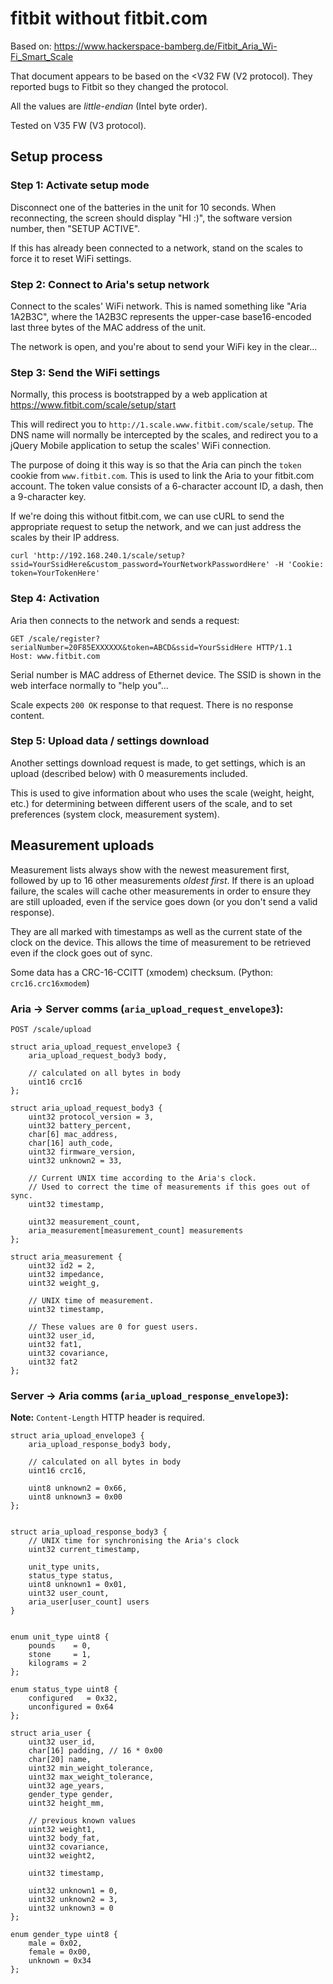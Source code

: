 # fitbit without fitbit.com #

Based on: https://www.hackerspace-bamberg.de/Fitbit_Aria_Wi-Fi_Smart_Scale

That document appears to be based on the &lt;V32 FW (V2 protocol).  They reported bugs to Fitbit so they changed the protocol.

All the values are *little-endian* (Intel byte order).

Tested on V35 FW (V3 protocol).

## Setup process ##

### Step 1: Activate setup mode ###

Disconnect one of the batteries in the unit for 10 seconds.  When reconnecting, the screen should display "HI :)", the software version number, then "SETUP ACTIVE".

If this has already been connected to a network, stand on the scales to force it to reset WiFi settings.

### Step 2: Connect to Aria's setup network ###

Connect to the scales' WiFi network.  This is named something like "Aria 1A2B3C", where the 1A2B3C represents the upper-case base16-encoded last three bytes of the MAC address of the unit.

The network is open, and you're about to send your WiFi key in the clear...

### Step 3: Send the WiFi settings ###

Normally, this process is bootstrapped by a web application at https://www.fitbit.com/scale/setup/start

This will redirect you to `http://1.scale.www.fitbit.com/scale/setup`.  The DNS name will normally be intercepted by the scales, and redirect you to a jQuery Mobile application to setup the scales' WiFi connection.

The purpose of doing it this way is so that the Aria can pinch the `token` cookie from `www.fitbit.com`.  This is used to link the Aria to your fitbit.com account.  The token value consists of a 6-character account ID, a dash, then a 9-character key.

If we're doing this without fitbit.com, we can use cURL to send the appropriate request to setup the network, and we can just address the scales by their IP address.

```
curl 'http://192.168.240.1/scale/setup?ssid=YourSsidHere&custom_password=YourNetworkPasswordHere' -H 'Cookie: token=YourTokenHere' 
```

### Step 4: Activation ###

Aria then connects to the network and sends a request:

```
GET /scale/register?serialNumber=20F85EXXXXXX&token=ABCD&ssid=YourSsidHere HTTP/1.1
Host: www.fitbit.com
```

Serial number is MAC address of Ethernet device.  The SSID is shown in the web interface normally to "help you"...

Scale expects `200 OK` response to that request.  There is no response content.

### Step 5: Upload data / settings download ##

Another settings download request is made, to get settings, which is an upload (described below) with 0 measurements included.

This is used to give information about who uses the scale (weight, height, etc.) for determining between different users of the scale, and to set preferences (system clock, measurement system).

## Measurement uploads ##

Measurement lists always show with the newest measurement first, followed by up to 16 other measurements *oldest first*.  If there is an upload failure, the scales will cache other measurements in order to ensure they are still uploaded, even if the service goes down (or you don't send a valid response).

They are all marked with timestamps as well as the current state of the clock on the device.  This allows the time of measurement to be retrieved even if the clock goes out of sync.

Some data has a CRC-16-CCITT (xmodem) checksum. (Python: `crc16.crc16xmodem`)

### Aria -> Server comms (`aria_upload_request_envelope3`): ###

```
POST /scale/upload

struct aria_upload_request_envelope3 {
	aria_upload_request_body3 body,
	
	// calculated on all bytes in body
	uint16 crc16
};

struct aria_upload_request_body3 {
	uint32 protocol_version = 3,
	uint32 battery_percent,
	char[6] mac_address,
	char[16] auth_code,
	uint32 firmware_version,
	uint32 unknown2 = 33,

	// Current UNIX time according to the Aria's clock.
	// Used to correct the time of measurements if this goes out of sync.
	uint32 timestamp,

	uint32 measurement_count,
	aria_measurement[measurement_count] measurements
};

struct aria_measurement {
	uint32 id2 = 2,
	uint32 impedance,
	uint32 weight_g,

	// UNIX time of measurement.
	uint32 timestamp,

	// These values are 0 for guest users.
	uint32 user_id,
	uint32 fat1,
	uint32 covariance,
	uint32 fat2
};
```

### Server -> Aria comms (`aria_upload_response_envelope3`): ###

**Note:** `Content-Length` HTTP header is required.

```
struct aria_upload_envelope3 {
	aria_upload_response_body3 body,

	// calculated on all bytes in body
	uint16 crc16,

	uint8 unknown2 = 0x66,
	uint8 unknown3 = 0x00
};


struct aria_upload_response_body3 {
	// UNIX time for synchronising the Aria's clock
	uint32 current_timestamp,

	unit_type units,
	status_type status,
	uint8 unknown1 = 0x01,
	uint32 user_count,
	aria_user[user_count] users
}


enum unit_type uint8 {
	pounds    = 0,
	stone     = 1,
	kilograms = 2
};

enum status_type uint8 {
	configured   = 0x32,
	unconfigured = 0x64
};

struct aria_user {
	uint32 user_id,
	char[16] padding, // 16 * 0x00
	char[20] name,
	uint32 min_weight_tolerance,
	uint32 max_weight_tolerance,
	uint32 age_years,
	gender_type gender,
	uint32 height_mm,

	// previous known values
	uint32 weight1,
	uint32 body_fat,
	uint32 covariance,
	uint32 weight2,

	uint32 timestamp,

	uint32 unknown1 = 0,
	uint32 unknown2 = 3,
	uint32 unknown3 = 0
};

enum gender_type uint8 {
	male = 0x02,
	female = 0x00,
	unknown = 0x34
};

```

